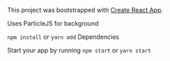 This project was bootstrapped with [Create React App](https://github.com/facebookincubator/create-react-app).

Uses ParticleJS for background

`npm install` or `yarn add` Dependencies

Start your app by running `npm start` or `yarn start`


